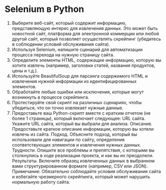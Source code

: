 # Selenium в Python

1. Выберите веб-сайт, который содержит информацию, представляющую интерес для извлечения данных. Это может быть новостной сайт, платформа для электронной коммерции или любой другой сайт, который позволяет осуществлять скрейпинг (убедитесь в соблюдении условий обслуживания сайта).
2. Используя Selenium, напишите сценарий для автоматизации процесса перехода на нужную страницу сайта.
3. Определите элементы HTML, содержащие информацию, которую вы хотите извлечь (например, заголовки статей, названия продуктов, цены и т.д.).
4. Используйте BeautifulSoup для парсинга содержимого HTML и извлечения нужной информации из идентифицированных элементов.
5. Обработайте любые ошибки или исключения, которые могут возникнуть в процессе скрейпинга.
6. Протестируйте свой скрипт на различных сценариях, чтобы убедиться, что он точно извлекает нужные данные.
7. Предоставьте ваш Python-скрипт вместе с кратким отчетом (не более 1 страницы), который включает следующее: URL сайта. Укажите URL сайта, который вы выбрали для анализа. Описание. Предоставьте краткое описание информации, которую вы хотели извлечь из сайта. Подход. Объясните подход, который вы использовали для навигации по сайту, определения соответствующих элементов и извлечения нужных данных. Трудности. Опишите все проблемы и препятствия, с которыми вы столкнулись в ходе реализации проекта, и как вы их преодолели. Результаты. Включите образец извлеченных данных в выбранном вами структурированном формате (например, CSV или JSON). Примечание: Обязательно соблюдайте условия обслуживания сайта и избегайте чрезмерного скрейпинга, который может нарушить нормальную работу сайта.
